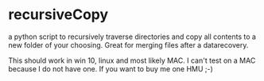 # recursiveCopy
a python script to recursively traverse directories and copy all contents to a new folder of your choosing.  Great for merging files after a datarecovery.

This should work in win 10, linux and most likely MAC.
I can't test on a MAC because I do not have one.  If you want to buy me one HMU ;-)
